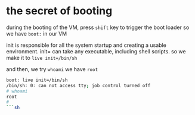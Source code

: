 # the secret of booting

during the booting of the VM, press `shift` key to trigger the boot loader
so we have `boot:` in our VM

init is responsible for all the system startup and creating a usable environment.
init= can take any executable, including shell scripts.
so we make it to `live init=/bin/sh`

and then, we try
`whoami`
we have
`root`

```sh
boot: live init=/bin/sh
/bin/sh: 0: can not access tty; job control turned off
# whoami
root
#
```sh